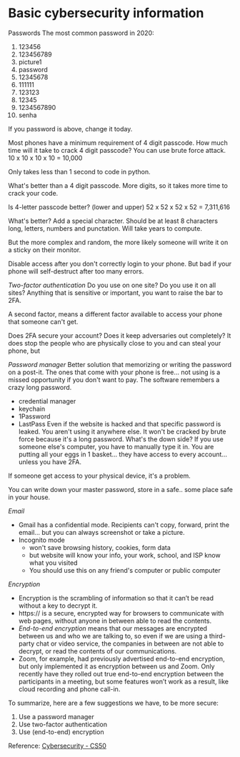 # Basic cybersecurity information

Passwords
The most common password in 2020:
1. 123456
2. 123456789
3. picture1
4. password
5. 12345678
6. 111111
7. 123123
8. 12345
9. 1234567890
10. senha

If you password is above, change it today.

Most phones have a minimum requirement of 4 digit passcode. How much time will it take to crack 4 digit passcode? You can use brute force attack.
10 x 10 x 10 x 10 = 10,000 

Only takes less than 1 second to code in python.

What's better than a 4 digit passcode. More digits, so it takes more time to crack your code.

Is 4-letter passcode better? (lower and upper)
52 x 52 x 52 x 52 = 7,311,616

What's better? Add a special character. 
Should be at least 8 characters long, letters, numbers and punctation.
Will take years to compute. 

But the more complex and random, the more likely someone will write it on a sticky on their monitor. 

Disable access after you don't correctly login to your phone.  But bad if your phone will self-destruct after too many errors.

*Two-factor authentication*
Do you use on one site? Do you use it on all sites? Anything that is sensitive or important, you want to raise the bar to 2FA. 

A second factor, means a different factor available to access your phone that someone can't get. 

Does 2FA secure your account? Does it keep adversaries out completely? It does stop the people who are physically close to you and can steal your phone, but 

*Password manager*
Better solution that memorizing or writing the password on a post-it. The ones that come with your phone is free... not using is a missed opportunity if you don't want to pay. The software remembers a crazy long password. 
* credential manager
* keychain
* 1Password
* LastPass
Even if the website is hacked and that specific password is leaked. You aren't using it anywhere else. It won't be cracked by brute force because it's a long password. 
What's the down side? If you use someone else's computer, you have to manually type it in. You are putting all your eggs in 1 basket... they have access to every account... unless you have 2FA. 

If someone get access to your physical device, it's a problem. 

You can write down your master password, store in a safe.. some place safe in your house. 

*Email*
* Gmail has a confidential mode. Recipients can't copy, forward, print the email... but you can always screenshot or take a picture.
* Incognito mode
	* won't save browsing history, cookies, form data
	* but website will know your info, your work, school, and ISP know what you visited
	* You should use this on any friend's computer or public computer

*Encryption*
* Encryption is the scrambling of information so that it can’t be read without a key to decrypt it.
* https:// is a secure, encrypted way for browsers to communicate with web pages, without anyone in between able to read the contents.
* *End-to-end encryption* means that our messages are encrypted between us and who we are talking to, so even if we are using a third-party chat or video service, the companies in between are not able to decrypt, or read the contents of our communications.
* Zoom, for example, had previously advertised end-to-end encryption, but only implemented it as encryption between us and Zoom. Only recently have they rolled out true end-to-end encryption between the participants in a meeting, but some features won’t work as a result, like cloud recording and phone call-in.

To summarize, here are a few suggestions we have, to be more secure:
1. Use a password manager
2. Use two-factor authentication
3. Use (end-to-end) encryption



Reference: [Cybersecurity - CS50](https://cs50.harvard.edu/college/2022/spring/weeks/cybersecurity/)
